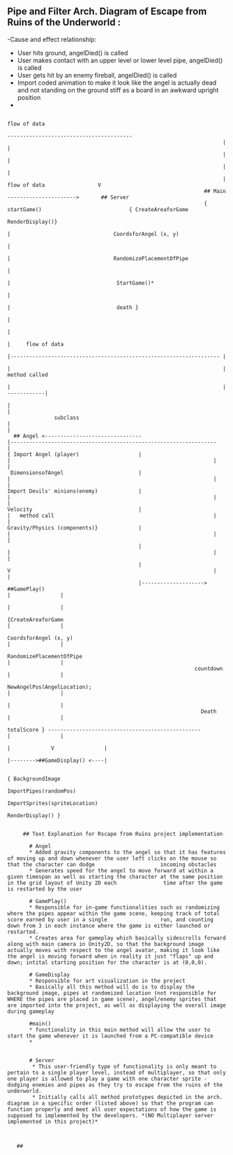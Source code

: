 ## Pipe and Filter Arch. Diagram of Escape from Ruins of the Underworld :
-Cause and effect relationship:
  * User hits ground, angelDied() is called
  * User makes contact with an upper level or lower level pipe, angelDied() is called
  * User gets hit by an enemy fireball, angelDied() is called
  * Import coded animation to make it look like the angel is actually dead and not standing on the ground stiff as a board in an awkward upright position
  * 

                                                                                         flow of data
                                                                          ----------------------------------------
                                                                         |                                       |
                                                                         |                                       |
                                                                         |                                       |
                                                                         |          flow of data                 V
                                                                   ## Main      ---------------------->       ## Server  
                                                                   { startGame()                            { CreateAreaforGame
                                                                    RenderDisplay()}
                                                                          |                                 CoordsforAngel (x, y)
                                                                          |
                                                                          |                                 RandomizePlacementOfPipe
                                                                          |
                                                                          |                                  StartGame()*
                                                                          |
                                                                          |                                  death }
                                                                          |  
                                                                          |
                                                                          |     flow of data
                                                                          |------------------------------------------------------------------- |
                                                                          |                                                                    |   method called
                                                                          |                                                                    | ------------|
                                                                          |                                                                                  |
                   subclass                                               |                                                                                  |
      ## Angel <-------------------------------                           |------------------------------------------------------------------                |
    { Import Angel (player)                   |                           |                                                                 |                | 
     DimensionsofAngel                        |                           |                                                                 |                |
    Import Devils' minions(enemy)             |                           |                                                                 |                |
    Velocity                                  |                           |   method call                                                   |                |
    Gravity/Physics (components)}             |                           |                                                                 |                |
                                              |                           |                                                                 |                |
                                              |                           V                                                                 |                |
                                              |--------------------> ##GamePlay()                                                           |                |
                                                                                                                                            |                |
                                                               {CreateAreaforGame                                                           |                |
                                                               CoordsforAngel (x, y)                                                        |                |
                                                              RandomizePlacementOfPipe                                                      |                |
                                                                countdown                                                                   |                |
                                                              NewAngelPos(AngelLocation);                                                   |                |
                                                                                                                                            |                |
                                                                  Death                                                                     |                |
                                                                 totalScore } -------------------------------------------------             |                |
                                                                                                                              |             V                |
                                                                                                                              |-------->##GameDisplay() <----|
                                                                                                                                  
                                                                                                                                        { BackgroundImage
                                                                                                                                     ImportPipes(randomPos)
                                                                                                                                     ImportSprites(spriteLocation)
                                                                                                                                     RenderDisplay() }
         
         
         ## Text Explanation for Rscape from Ruins project implementation
           
           # Angel
           * Added gravity components to the angel so that it has features of moving up and down whenever the user left clicks on the mouse so that the character can dodge                     incoming obstacles
           * Generates speed for the angel to move forward at within a given timespan as well as starting the character at the same position in the grid layout of Unity 2D each               time after the game is restarted by the user
           
           # GamePlay()
           * Responsible for in-game functionalities such as randomizing where the pipes appear within the game scene, keeping track of total score earned by user in a single                 run, and counting down from 3 in each instance where the game is either launched or restarted.
           * Creates area for gameplay which basically sidescrolls forward along with main camera in Unity2D, so that the background image actually moves with respect to the angel avatar, making it look like the angel is moving forward when in reality it just "flaps" up and down; intital starting position for the character is at (0,0,0).
           
           # GameDisplay
           * Responsible for art visualization in the project
           * Basically all this method will do is to display the background image, pipes at randomized location (not responsible for WHERE the pipes are placed in game scene), angel/enemy sprites that are imported into the project, as well as displaying the overall image during gameplay

           #main()
           * functionality in this main method will allow the user to start the game whenever it is launched from a PC-compatible device
           * 
           
           
           # Server
            * This user-friendly type of functionality is only meant to pertain to a single player level, instead of multiplayer, so that only one player is allowed to play a game with one character sprite - dodging enemies and pipes as they try to escape from the ruins of the underworld.
            * Initially calls all method prototypes depicted in the arch. diagram in a specific order (listed above) so that the program can function properly and meet all user expectations of how the game is  supposed to implemented by the developers. *(NO Multiplayer server implemented in this project)*



       ## 
                                          
                                          
                                          


